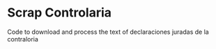 # Scrap Controlaria

Code to download and process the text of declaraciones juradas de la contraloria